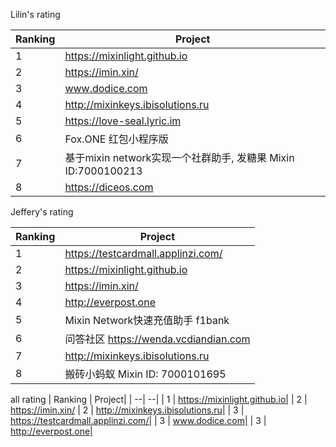 
Lilin's rating

| Ranking | Project| 
| --| --|
| 1 | https://mixinlight.github.io|
| 2 | https://imin.xin/|
| 3 | www.dodice.com|
| 4 | http://mixinkeys.ibisolutions.ru|
| 5 | https://love-seal.lyric.im|
| 6 |  Fox.ONE 红包小程序版|
| 7 | 基于mixin network实现一个社群助手, 发糖果	Mixin ID:7000100213|
| 8 | https://diceos.com|


Jeffery's rating

| Ranking | Project| 
| --| --|
| 1 | https://testcardmall.applinzi.com/|
| 2 | https://mixinlight.github.io|
| 3 | https://imin.xin/|
| 4 | http://everpost.one|
| 5 |  Mixin Network快速充值助手  f1bank |
| 6 | 问答社区	https://wenda.vcdiandian.com|
| 7 | http://mixinkeys.ibisolutions.ru|
| 8 | 搬砖小蚂蚁	Mixin ID: 7000101695|


all rating
| Ranking | Project| 
| --| --|
| 1 | https://mixinlight.github.io|
| 2 | https://imin.xin/
| 2 | http://mixinkeys.ibisolutions.ru|
| 3 | https://testcardmall.applinzi.com/|
| 3 | www.dodice.com|
| 3 | http://everpost.one|
